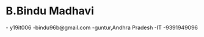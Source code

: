 <html>
  <h1> B.Bindu Madhavi  </h1>
  - y19it006 
  -bindu96b@gmail.com
  -guntur,Andhra Pradesh
  -IT
  -9391949096
 </html> 
 

